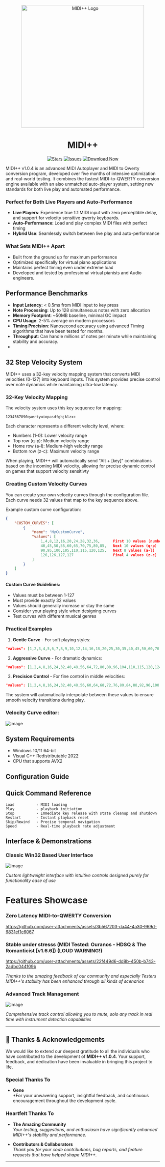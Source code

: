 <div align="center">

<img src="https://github.com/user-attachments/assets/07ee6238-43bc-4080-8514-84848d499851" alt="MIDI++ Logo" width="400"/>

# MIDI++ 
[![Stars](https://img.shields.io/github/stars/Zephkek/MIDIPlusPlus?style=for-the-badge&logo=github)](https://github.com/Zephkek/MIDIPlusPlus/stargazers)
[![Issues](https://img.shields.io/github/issues/Zephkek/MIDIPlusPlus?style=for-the-badge&logo=github)](https://github.com/Zephkek/MIDIPlusPlus/issues)
[![Download Now](https://img.shields.io/badge/Download%20Now-▼-brightgreen?style=for-the-badge&logo=github&logoColor=white)](https://github.com/Zephkek/MIDIPlusPlus/releases/latest)

</div>



MIDI++ v1.0.4 is an advanced MIDI Autoplayer and MIDI to Qwerty conversion program, developed over five months of intensive optimization and real-world testing. It combines the fastest MIDI-to-QWERTY conversion engine available with an also unmatched auto-player system, setting new standards for both live play and automated performance.

### Perfect for Both Live Players and Auto-Performance
- **Live Players**: Experience true 1:1 MIDI input with zero perceptible delay, and support for velocity sensitive qwerty keyboards.
- **Auto-Performance**: Load and play complex MIDI files with perfect timing
- **Hybrid Use**: Seamlessly switch between live play and auto-performance

### What Sets MIDI++ Apart
- Built from the ground up for maximum performance
- Optimized specifically for virtual piano applications
- Maintains perfect timing even under extreme load
- Developed and tested by professional virtual pianists and Audio engineers.


## Performance Benchmarks

- **Input Latency**: < 0.5ms from MIDI input to key press
- **Note Processing**: Up to 128 simultaneous notes with zero allocation
- **Memory Footprint**: ~50MB baseline, minimal GC impact
- **CPU Usage**: 2-5% average on modern processors
- **Timing Precision**: Nanosecond accuracy using advanced Timing algorithms that have been tested for months.
- **Throughput**: Can handle millions of notes per minute while maintaining stability and accuracy.
- 
## 32 Step Velocity System

MIDI++ uses a 32-key velocity mapping system that converts MIDI velocities (0-127) into keyboard inputs. This system provides precise control over note dynamics while maintaining ultra-low latency.

### 32-Key Velocity Mapping

The velocity system uses this key sequence for mapping:
```
1234567890qwertyuiopasdfghjklzxc
```
Each character represents a different velocity level, where:
- Numbers (1-0): Lower velocity range
- Top row (q-p): Medium velocity range
- Home row (a-l): Medium-high velocity range
- Bottom row (z-c): Maximum velocity range

When playing, MIDI++ will automatically send "Alt + [key]" combinations based on the incoming MIDI velocity, allowing for precise dynamic control on games that support velocity sensitivty 

### Creating Custom Velocity Curves

You can create your own velocity curves through the configuration file. Each curve needs 32 values that map to the key sequence above.

Example custom curve configuration:
```json
{
    "CUSTOM_CURVES": [
        {
            "name": "MyCustomCurve",
            "values": [
                1,4,8,12,16,20,24,28,32,36,      First 10 values (number keys)
                40,45,50,55,60,65,70,75,80,85,   Next 10 values (q-p)
                90,95,100,105,110,115,120,125,   Next 8 values (a-l)
                126,126,127,127                  Final 4 values (z-c)
            ]
        }
    ]
}
```

#### Custom Curve Guidelines:
- Values must be between 1-127
- Must provide exactly 32 values
- Values should generally increase or stay the same
- Consider your playing style when designing curves
- Test curves with different musical genres

### Practical Examples

1. **Gentle Curve** - For soft playing styles:
```json
"values": [1,2,3,4,5,6,7,8,9,10,12,14,16,18,20,25,30,35,40,45,50,60,70,80,90,100,110,115,120,123,125,127]
```

2. **Aggressive Curve** - For dramatic dynamics:
```json
"values": [1,2,4,8,16,24,32,40,48,56,64,72,80,88,96,104,110,115,120,124,126,127,127,127,127,127,127,127,127,127,127,127]
```

3. **Precision Control** - For fine control in middle velocities:
```json
"values": [1,2,4,8,16,24,32,40,48,56,60,64,68,72,76,80,84,88,92,96,100,104,108,112,116,120,122,124,125,126,127,127]
```

The system will automatically interpolate between these values to ensure smooth velocity transitions during play.
### Velocity Curve editor:
![image](https://github.com/user-attachments/assets/cf4e7b75-13a6-40c3-8a63-0d491ade4c92)

## System Requirements

- Windows 10/11 64-bit
- Visual C++ Redistributable 2022
- CPU that supports AVX2

## Configuration Guide

## Quick Command Reference

```
Load          - MIDI loading
Play          - playback initiation
Stop          - Immediate key release with state cleanup and shutdown
Restart       - Instant playback reset
Skip/Rewind   - Precise temporal navigation
Speed         - Real-time playback rate adjustment
```

## Interface & Demonstrations

### Classic Win32 Based User Interface
![image](https://github.com/user-attachments/assets/93a49712-96d3-41cb-ba51-150bc4294e26)

*Custom lightweight interface with intuitive controls designed purely for functionality ease of use*

# Features Showcase
### Zero Latency MIDI-to-QWERTY Conversion
https://github.com/user-attachments/assets/3b567203-da44-4a30-969d-6831ef1c6067

### Stable under stresss (MIDI Tested: Ouranos - HDSQ & The Romanticist [v1.6.6])  (LOUD WARNING!)
https://github.com/user-attachments/assets/22f449d6-dd8b-450b-b743-2adbc044109b

*Thanks to the amazing feedback of our community and especially Testers MIDI++'s stability has been enhanced through all kinds of scenarios*

### Advanced Track Management
![image](https://github.com/user-attachments/assets/673565d8-c971-4aaa-a98c-ee74c8a1e30d)

*Comprehensive track control allowing you to mute, solo any track in real time with instrument detection capabilities*

---

## 🙏 Thanks & Acknowledgements

We would like to extend our deepest gratitude to all the individuals who have contributed to the development of **MIDI++ v1.0.4**. Your support, feedback, and dedication have been invaluable in bringing this project to life.

### Special Thanks To

- **Gene**  
  *For your unwavering support, insightful feedback, and continuous encouragement throughout the development cycle.

### Heartfelt Thanks To

- **The Amazing Community**  
  *Your testing, suggestions, and enthusiasm have significantly enhanced MIDI++'s stability and performance.*
  
- **Contributors & Collaborators**  
  *Thank you for your code contributions, bug reports, and feature requests that have helped shape MIDI++.*


---
